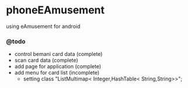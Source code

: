 # phoneEAmusement
using eAmusement for android

### @todo
* control bemani card data (complete)
* scan card data (complete)
* add page for application (complete)
* add menu for card list (incomplete)
    * setting class "ListMultimap< Integer,HashTable< String,String>>";
